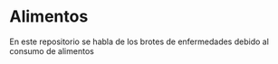 # Alimentos
En este repositorio se habla de los brotes de enfermedades debido al consumo de alimentos
